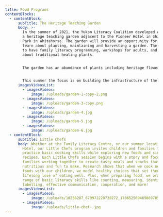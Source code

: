 ```yaml
---
title: Food Programs
contentBlocks:
  - contentBlock:
      subTitle: The Heritage Teaching Garden
      body: >-
        In the summer of 2021, the Yukon Literacy Coalition developed and built
        a heritage teaching garden adjacent to the Pioneer Hotel in Shipyards
        Park in Whitehorse. The garden will provide an opportunity for people to
        learn about planting, maintaining and harvesting a garden. The vision is
        to have family literacy programming, workshops for adults, and teachings
        about traditional healing plants.


        The garden has an abundance of plants including heritage flowers, vegetables, fruit trees, berries and a bed of traditional healing plants. Some of the plants were donated by local gardeners.


        This summer the focus is on building the infrastructure of the garden with a plan to start delivering programming in the garden during the summer of 2022.
      imagesVideosList:
        - imagesVideos:
            image: /uploads/garden-1-copy-2.png
        - imagesVideos:
            image: /uploads/garden-3-copy.png
        - imagesVideos:
            image: /uploads/garden-4.jpg
        - imagesVideos:
            image: /uploads/garden-5.jpg
        - imagesVideos:
            image: /uploads/garden-6.jpg
  - contentBlock:
      subTitle: Little Chefs
      body: Whether at the Family Literacy Centre, or our summer location the Pioneer
        Hotel, our Little Chefs program invites children and families to
        practice basic cooking skills while exploring new foods and simple
        recipes. Each Little Chefs session begins with a story and focusses on
        families working together to create tasty meals and snacks that are both
        nutritious and fun to make. Research shows that when we cook nourishing
        foods with our children, we model healthy choices that set them up for a
        lifelong love of eating well. Plus, when preparing food, we practice a
        range of basic literacy skills like counting, measuring, identifying and
        labelling, effective communication, cooperation, and more!
      imagesVideosList:
        - imagesVideos:
            image: /uploads/10256287_679972228730272_1786525694698897050_o.jpg
        - imagesVideos:
            image: /uploads/little-chef-.jpg
---
```

